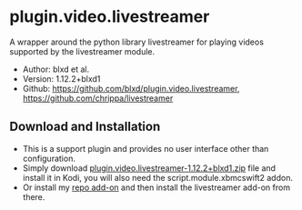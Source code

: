 # plugin.video.livestreamer
A wrapper around the python library livestreamer for playing videos supported by the livestreamer module.

- Author: blxd et al.
- Version: 1.12.2+blxd1
- Github: https://github.com/blxd/plugin.video.livestreamer, https://github.com/chrippa/livestreamer

## Download and Installation

- This is a support plugin and provides no user interface other than configuration.
- Simply download [plugin.video.livestreamer-1.12.2+blxd1.zip](https://github.com/blxd/plugin.video.livestreamer/releases/download/v1.12.2+blxd1/plugin.video.livestreamer-1.12.2+blxd1.zip) file and install it in Kodi, you will also need the script.module.xbmcswift2 addon.
- Or install my [repo add-on](https://github.com/blxd/repository.blxd.plugins) and then install the livestreamer add-on from there.
 